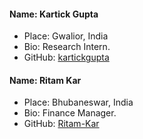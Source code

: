 #### Name: Kartick Gupta
 - Place: Gwalior, India
 - Bio: Research Intern.
 - GitHub: [kartickgupta](https://github.com/kartickgupta)
 
 #### Name: Ritam Kar
 - Place: Bhubaneswar, India
 - Bio: Finance Manager.
 - GitHub: [Ritam-Kar](https://github.com/Ritam-Kar)
